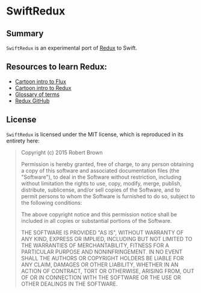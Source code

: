 # SwiftRedux

## Summary

`SwiftRedux` is an experimental port of [Redux](https://github.com/rackt/redux) to Swift.

## Resources to learn Redux:

* [Cartoon intro to Flux](https://code-cartoons.com/a-cartoon-guide-to-flux-6157355ab207#.mthnqlqpy)
* [Cartoon intro to Redux](https://code-cartoons.com/a-cartoon-intro-to-redux-3afb775501a6#.cuatj1niw)
* [Glossary of terms](http://rackt.org/redux/docs/Glossary.html)
* [Redux GitHub](https://github.com/rackt/redux)

## License

`SwiftRedux` is licensed under the MIT license, which is reproduced in its entirety here:

>Copyright (c) 2015 Robert Brown
>
>Permission is hereby granted, free of charge, to any person obtaining a copy
>of this software and associated documentation files (the "Software"), to deal
>in the Software without restriction, including without limitation the rights
>to use, copy, modify, merge, publish, distribute, sublicense, and/or sell
>copies of the Software, and to permit persons to whom the Software is
>furnished to do so, subject to the following conditions:
>
>The above copyright notice and this permission notice shall be included in
>all copies or substantial portions of the Software.
>
>THE SOFTWARE IS PROVIDED "AS IS", WITHOUT WARRANTY OF ANY KIND, EXPRESS OR
>IMPLIED, INCLUDING BUT NOT LIMITED TO THE WARRANTIES OF MERCHANTABILITY,
>FITNESS FOR A PARTICULAR PURPOSE AND NONINFRINGEMENT. IN NO EVENT SHALL THE
>AUTHORS OR COPYRIGHT HOLDERS BE LIABLE FOR ANY CLAIM, DAMAGES OR OTHER
>LIABILITY, WHETHER IN AN ACTION OF CONTRACT, TORT OR OTHERWISE, ARISING FROM,
>OUT OF OR IN CONNECTION WITH THE SOFTWARE OR THE USE OR OTHER DEALINGS IN
>THE SOFTWARE.
